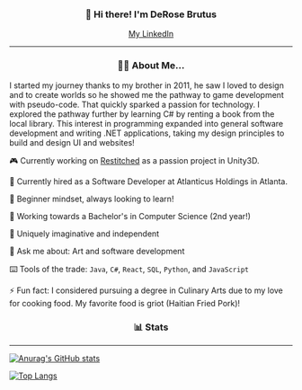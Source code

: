 <h3 align="center">👋 Hi there! I'm DeRose Brutus </h3>
<p align="center">
<a href="https://www.linkedin.com/in/derose-brutus/">My LinkedIn </a>
</p>

---
<h3 align="center"> ✍🏿 About Me... </h3>

I started my journey thanks to my brother in 2011, he saw I loved to design and to create worlds so he showed me the pathway to game development with pseudo-code. That quickly sparked a passion for technology. I explored the pathway further by learning C# by renting a book from the local library. This interest in programming expanded into general software development and writing .NET applications, taking my design principles to build and design UI and websites!
 
 🎮 Currently working on [Restitched](https://www.youtube.com/watch?v=3R7e1X8UE7k "Watch the reveal trailer") as a passion project in Unity3D. 

 🏢 Currently hired as a Software Developer at Atlanticus Holdings in Atlanta.

 🍎 Beginner mindset, always looking to learn!
 
 🏫 Working towards a Bachelor's in Computer Science (2nd year!)
 
 💭 Uniquely imaginative and independent
 
 👑 Ask me about: Art and software development
 
 ⌨️ Tools of the trade: `Java`, `C#`, `React`, `SQL`, `Python`, and `JavaScript`
 
 ⚡ Fun fact: I considered pursuing a degree in Culinary Arts due to my love for cooking food. My favorite food is griot (Haitian Fried Pork)!
 
<h3 align ="center"> 📊 Stats </h3>

---
[![Anurag's GitHub stats](https://github-readme-stats.vercel.app/api?username=brutusd01&theme=radical)](https://github.com/anuraghazra/github-readme-stats)

[![Top Langs](https://github-readme-stats.vercel.app/api/top-langs/?username=brutusd01&layout=compact&theme=radical)](https://github.com/anuraghazra/github-readme-stats)
